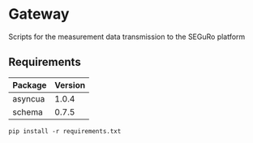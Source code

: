 # Gateway
Scripts for the measurement data transmission to the SEGuRo platform


## Requirements
|Package| Version|
|---|---|
|asyncua|1.0.4|
|schema|0.7.5|

`pip install -r requirements.txt`